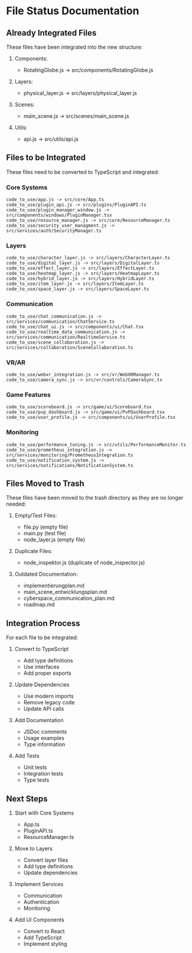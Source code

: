 # File Status Documentation

## Already Integrated Files

These files have been integrated into the new structure:

1. Components:
   - RotatingGlobe.js -> src/components/RotatingGlobe.js

2. Layers:
   - physical_layer.js -> src/layers/physical_layer.js

3. Scenes:
   - main_scene.js -> src/scenes/main_scene.js

4. Utils:
   - api.js -> src/utils/api.js

## Files to be Integrated

These files need to be converted to TypeScript and integrated:

### Core Systems
```
code_to_use/app.js -> src/core/App.ts
code_to_use/plugin_api.js -> src/plugins/PluginAPI.ts
code_to_use/plugin_manager_window.js -> src/components/windows/PluginManager.tsx
code_to_use/resource_manager.js -> src/core/ResourceManager.ts
code_to_use/security_user_managment.js -> src/services/auth/SecurityManager.ts
```

### Layers
```
code_to_use/character_layer.js -> src/layers/CharacterLayer.ts
code_to_use/digital_layer.js -> src/layers/DigitalLayer.ts
code_to_use/effect_layer.js -> src/layers/EffectLayer.ts
code_to_use/heatmap_layer.js -> src/layers/HeatmapLayer.ts
code_to_use/hybrid_layer.js -> src/layers/HybridLayer.ts
code_to_use/item_layer.js -> src/layers/ItemLayer.ts
code_to_use/space_layer.js -> src/layers/SpaceLayer.ts
```

### Communication
```
code_to_use/chat_communication.js -> src/services/communication/ChatService.ts
code_to_use/chat_ui.js -> src/components/ui/Chat.tsx
code_to_use/realtime_data_communication.js -> src/services/communication/RealtimeService.ts
code_to_use/scene_collaboration.js -> src/services/collaboration/SceneCollaboration.ts
```

### VR/AR
```
code_to_use/webxr_integration.js -> src/vr/WebXRManager.ts
code_to_use/camera_sync.js -> src/vr/controls/CameraSync.ts
```

### Game Features
```
code_to_use/scoreboard.js -> src/game/ui/Scoreboard.tsx
code_to_use/pvp_dashboard.js -> src/game/ui/PvPDashboard.tsx
code_to_use/user_profile.js -> src/components/ui/UserProfile.tsx
```

### Monitoring
```
code_to_use/performance_tuning.js -> src/utils/PerformanceMonitor.ts
code_to_use/prometheus_integration.js -> src/services/monitoring/PrometheusIntegration.ts
code_to_use/notification_system.js -> src/services/notifications/NotificationSystem.ts
```

## Files Moved to Trash

These files have been moved to the trash directory as they are no longer needed:

1. Empty/Test Files:
   - file.py (empty file)
   - main.py (test file)
   - node_layer.js (empty file)

2. Duplicate Files:
   - node_inspektor.js (duplicate of node_inspector.js)

3. Outdated Documentation:
   - implementierungplan.md
   - main_scene_entwicklungsplan.md
   - cyberspace_communication_plan.md
   - roadmap.md

## Integration Process

For each file to be integrated:

1. Convert to TypeScript
   - Add type definitions
   - Use interfaces
   - Add proper exports

2. Update Dependencies
   - Use modern imports
   - Remove legacy code
   - Update API calls

3. Add Documentation
   - JSDoc comments
   - Usage examples
   - Type information

4. Add Tests
   - Unit tests
   - Integration tests
   - Type tests

## Next Steps

1. Start with Core Systems
   - App.ts
   - PluginAPI.ts
   - ResourceManager.ts

2. Move to Layers
   - Convert layer files
   - Add type definitions
   - Update dependencies

3. Implement Services
   - Communication
   - Authentication
   - Monitoring

4. Add UI Components
   - Convert to React
   - Add TypeScript
   - Implement styling